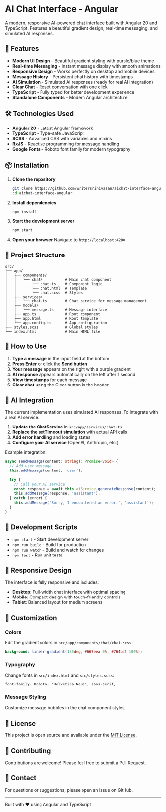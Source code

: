 # AI Chat Interface - Angular

A modern, responsive AI-powered chat interface built with Angular 20 and TypeScript. Features a beautiful gradient design, real-time messaging, and simulated AI responses.

## 🚀 Features

- **Modern UI Design** - Beautiful gradient styling with purple/blue theme
- **Real-time Messaging** - Instant message display with smooth animations
- **Responsive Design** - Works perfectly on desktop and mobile devices
- **Message History** - Persistent chat history with timestamps
- **AI Simulation** - Simulated AI responses (ready for real AI integration)
- **Clear Chat** - Reset conversation with one click
- **TypeScript** - Fully typed for better development experience
- **Standalone Components** - Modern Angular architecture

## 🛠️ Technologies Used

- **Angular 20** - Latest Angular framework
- **TypeScript** - Type-safe JavaScript
- **SCSS** - Advanced CSS with variables and mixins
- **RxJS** - Reactive programming for message handling
- **Google Fonts** - Roboto font family for modern typography

## 📦 Installation

1. **Clone the repository**
   ```bash
   git clone https://github.com/writersrinivasan/aichat-interface-angular.git
   cd aichat-interface-angular
   ```

2. **Install dependencies**
   ```bash
   npm install
   ```

3. **Start the development server**
   ```bash
   npm start
   ```

4. **Open your browser**
   Navigate to `http://localhost:4200`

## 🎨 Project Structure

```
src/
├── app/
│   ├── components/
│   │   └── chat/          # Main chat component
│   │       ├── chat.ts    # Component logic
│   │       ├── chat.html  # Template
│   │       └── chat.scss  # Styles
│   ├── services/
│   │   └── chat.ts        # Chat service for message management
│   ├── models/
│   │   └── message.ts     # Message interface
│   ├── app.ts             # Root component
│   ├── app.html           # Root template
│   └── app.config.ts      # App configuration
├── styles.scss            # Global styles
└── index.html             # Main HTML file
```

## 💬 How to Use

1. **Type a message** in the input field at the bottom
2. **Press Enter** or click the **Send button**
3. **Your message** appears on the right with a purple gradient
4. **AI response** appears automatically on the left after 1 second
5. **View timestamps** for each message
6. **Clear chat** using the Clear button in the header

## 🔧 AI Integration

The current implementation uses simulated AI responses. To integrate with a real AI service:

1. **Update the ChatService** in `src/app/services/chat.ts`
2. **Replace the setTimeout simulation** with actual API calls
3. **Add error handling** and loading states
4. **Configure your AI service** (OpenAI, Anthropic, etc.)

Example integration:
```typescript
async sendMessage(content: string): Promise<void> {
  // Add user message
  this.addMessage(content, 'user');
  
  try {
    // Call your AI service
    const response = await this.aiService.generateResponse(content);
    this.addMessage(response, 'assistant');
  } catch (error) {
    this.addMessage('Sorry, I encountered an error.', 'assistant');
  }
}
```

## 🎯 Development Scripts

- `npm start` - Start development server
- `npm run build` - Build for production
- `npm run watch` - Build and watch for changes
- `npm test` - Run unit tests

## 📱 Responsive Design

The interface is fully responsive and includes:
- **Desktop**: Full-width chat interface with optimal spacing
- **Mobile**: Compact design with touch-friendly controls
- **Tablet**: Balanced layout for medium screens

## 🎨 Customization

### Colors
Edit the gradient colors in `src/app/components/chat/chat.scss`:
```scss
background: linear-gradient(135deg, #667eea 0%, #764ba2 100%);
```

### Typography
Change fonts in `src/index.html` and `src/styles.scss`:
```css
font-family: Roboto, "Helvetica Neue", sans-serif;
```

### Message Styling
Customize message bubbles in the chat component styles.

## 📄 License

This project is open source and available under the [MIT License](LICENSE).

## 🤝 Contributing

Contributions are welcome! Please feel free to submit a Pull Request.

## 📧 Contact

For questions or suggestions, please open an issue on GitHub.

---

Built with ❤️ using Angular and TypeScript
